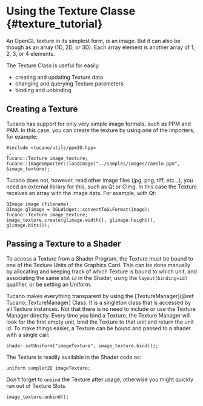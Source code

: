 Using the Texture Classe       {#texture_tutorial}
============================

An OpenGL texture in its simplest form, is an image. But it can also
be though as an array (1D, 2D, or 3D). Each array element is another
array of 1, 2, 3, or 4 elements.

The Texture Class is useful for easily:

* creating and updating Texture data
* changing and querying Texture parameters
* binding and unbinding

## Creating a Texture

Tucano has support for only very simple image formats, such as PPM and PAM.
In this case, you can create the texture by using one of the importers, for example:

~~~~~~~~~~~~~~~~~~~~~~~~~~~~~~~~~~~~~~~~~~~~~~~~~~~~~~
#include <tucano/utils/ppmIO.hpp>
...
Tucano::Texture image_texture;
Tucano::ImageImporter::loadImage("../samples/images/camelo.ppm", &image_texture);
~~~~~~~~~~~~~~~~~~~~~~~~~~~~~~~~~~~~~~~~~~~~~~~~~~~~~~


Tucano does not, however, read other image files (jpg, png, tiff, etc...), you need an external library for this, such as Qt or CImg. In this case the Texture receives an array with the image data. For example, with Qt:

~~~~~~~~~~~~~~~~~~~~~~~~~~~~~~~~~~~~~~~~~~~~~~~~~~~~~~
QImage image (filename);
QImage glimage = QGLWidget::convertToGLFormat(image);
Tucano::Texture image_texture;
image_texture.create(glimage.width(), glimage.height(), glimage.bits());
~~~~~~~~~~~~~~~~~~~~~~~~~~~~~~~~~~~~~~~~~~~~~~~~~~~~~~

## Passing a Texture to a Shader

To access a Texture from a Shader Program, the Texture must be bound to one of the Texture Units of the Graphics Card. This can be done manually by allocating and keeping track of which Texture is bound to which unit, and associating the same slot `id` in the Shader, using the `layout(binding=id)` qualifier, or be setting an Uniform.

Tucano makes everything transparent by using the [TextureManager](@ref Tucano::TextureManager) Class. It is a singleton class that is accessed by all Texture instances. Not that there is no need to include or use the Texture Manager directly. Every time you bind a Texture, the Texture Manager will look for the first empty unit, bind the Texture to that unit and return the unit id. To make things easier, a Texture can be bound and passed to a shader with a single call:

~~~~~~~~~~~~~~~~~~~~~~~~~~~~~~~~~~~~~~~~~~~~~~~~~~~~~~
shader.setUniform("imageTexture", image_texture.bind());
~~~~~~~~~~~~~~~~~~~~~~~~~~~~~~~~~~~~~~~~~~~~~~~~~~~~~~

The Texture is readily available in the Shader code as:

~~~~~~~~~~~~~~~~~~~~~~~~~~~~~~~~~~~~~~~~~~~~~~~~~~~~~~
uniform sampler2D imageTexture;
~~~~~~~~~~~~~~~~~~~~~~~~~~~~~~~~~~~~~~~~~~~~~~~~~~~~~~

Don't forget to `unbind` the Texture after usage, otherwise you might quickly run out of Texture Slots.

~~~~~~~~~~~~~~~~~~~~~~~~~~~~~~~~~~~~~~~~~~~~~~~~~~~~~~
image_texture.unbind();
~~~~~~~~~~~~~~~~~~~~~~~~~~~~~~~~~~~~~~~~~~~~~~~~~~~~~~
